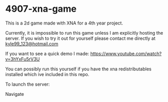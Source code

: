 # 4907-xna-game
This is a 2d game made with XNA for a 4th year project.

Currently, it is impossible to run this game unless I am explicitly hosting the server. If you wish to try it out for yourself please contact me directly at kyle99_123@hotmail.com

If you want to see a quick demo I made: https://www.youtube.com/watch?v=3hYxFu5rV3U

You can possibly run this yourself if you have the xna redistributables installed which ive included in this repo.

To launch the server:

Navigate

